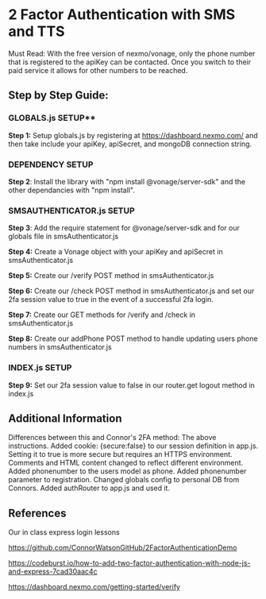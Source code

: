 <h1>2 Factor Authentication with SMS and TTS</h1>
Must Read: With the free version of nexmo/vonage, only the phone number that is registered to the apiKey can be contacted. 
Once you switch to their paid service it allows for other numbers to be reached.

<h2>Step by Step Guide:</h2>

<h3>GLOBALS.js SETUP**</h3>

**Step 1:** Setup globals.js by registering at https://dashboard.nexmo.com/ and then take include your apiKey, apiSecret, and mongoDB connection string.



<h3>DEPENDENCY SETUP</h3>

**Step 2**: Install the library with "npm install @vonage/server-sdk" and the other dependancies with "npm install".



<h3>SMSAUTHENTICATOR.js SETUP</h3>

**Step 3**: Add the require statement for @vonage/server-sdk and for our globals file in smsAuthenticator.js

**Step 4:** Create a Vonage object with your apiKey and apiSecret in smsAuthenticator.js

**Step 5:** Create our /verify POST method in smsAuthenticator.js

**Step 6:** Create our /check POST method in smsAuthenticator.js and set our 2fa session value to true in the event of a successful 2fa login.

**Step 7:** Create our GET methods for /verify and /check in smsAuthenticator.js

**Step 8:** Create our addPhone POST method to handle updating users phone numbers in smsAuthenticator.js



<h3>INDEX.js SETUP</h3>

**Step 9:** Set our 2fa session value to false in our router.get logout method in index.js 



<h2>Additional Information</h2>

Differences between this and Connor's 2FA method:
The above instructions.
Added cookie: {secure:false} to our session definition in app.js. Setting it to true is more secure but requires an HTTPS environment.
Comments and HTML content changed to reflect different environment.
Added phonenumber to the users model as phone.
Added phonenumber parameter to registration.
Changed globals config to personal DB from Connors.
Added authRouter to app.js and used it.


<h2>References</h2>

Our in class express login lessons

https://github.com/ConnorWatsonGitHub/2FactorAuthenticationDemo

https://codeburst.io/how-to-add-two-factor-authentication-with-node-js-and-express-7cad30aac4c

https://dashboard.nexmo.com/getting-started/verify

